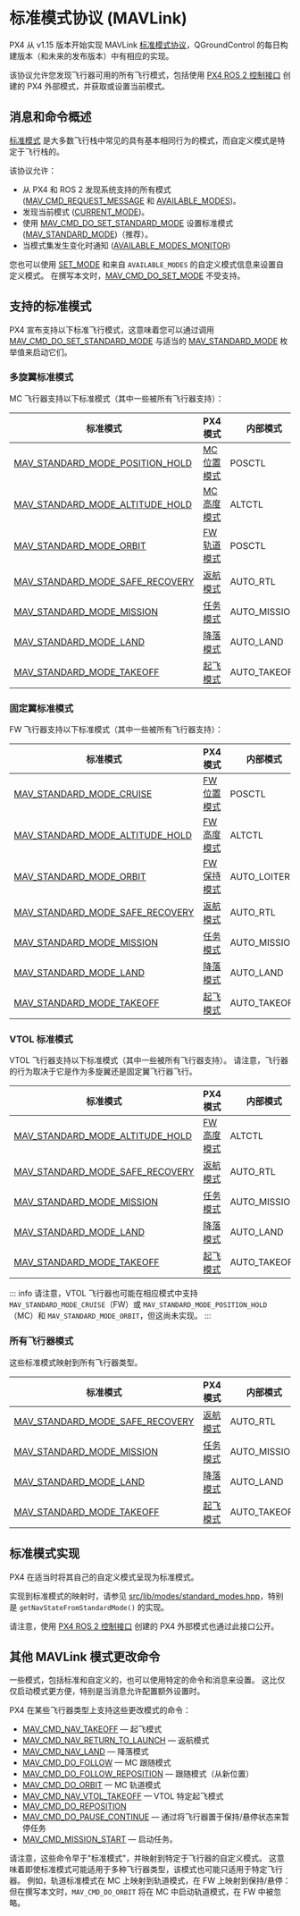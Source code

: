 # 标准模式协议 (MAVLink)

<Badge type="tip" text="PX4 v1.15" />

PX4 从 v1.15 版本开始实现 MAVLink [标准模式协议](https://mavlink.io/en/services/standard_modes.md)，QGroundControl 的每日构建版本（和未来的发布版本）中有相应的实现。

该协议允许您发现飞行器可用的所有飞行模式，包括使用 [PX4 ROS 2 控制接口](../ros2/px4_ros2_control_interface.md) 创建的 PX4 外部模式，并获取或设置当前模式。

## 消息和命令概述

[标准模式](https://mavlink.io/en/messages/common.html#MAV_STANDARD_MODE) 是大多数飞行栈中常见的具有基本相同行为的模式，而自定义模式是特定于飞行栈的。

该协议允许：

- 从 PX4 和 ROS 2 发现系统支持的所有模式 ([MAV_CMD_REQUEST_MESSAGE](https://mavlink.io/en/messages/common.html#MAV_CMD_REQUEST_MESSAGE) 和 [AVAILABLE_MODES](https://mavlink.io/en/messages/common.html#AVAILABLE_MODES))。
- 发现当前模式 ([CURRENT_MODE](https://mavlink.io/en/messages/common.html#CURRENT_MODE))。
- 使用 [MAV_CMD_DO_SET_STANDARD_MODE](https://mavlink.io/en/messages/common.html#MAV_CMD_DO_SET_STANDARD_MODE) 设置标准模式 ([MAV_STANDARD_MODE](https://mavlink.io/en/messages/common.html#MAV_STANDARD_MODE))（推荐）。
- 当模式集发生变化时通知 ([AVAILABLE_MODES_MONITOR](https://mavlink.io/en/messages/common.html#AVAILABLE_MODES_MONITOR))

您也可以使用 [SET_MODE](https://mavlink.io/en/messages/common.html#SET_MODE) 和来自 `AVAILABLE_MODES` 的自定义模式信息来设置自定义模式。
在撰写本文时，[MAV_CMD_DO_SET_MODE](https://mavlink.io/en/messages/common.html#MAV_CMD_DO_SET_MODE) 不受支持。

## 支持的标准模式

PX4 宣布支持以下标准飞行模式，这意味着您可以通过调用 [MAV_CMD_DO_SET_STANDARD_MODE](https://mavlink.io/en/messages/common.html#MAV_CMD_DO_SET_STANDARD_MODE) 与适当的 [MAV_STANDARD_MODE](https://mavlink.io/en/messages/common.html#MAV_STANDARD_MODE) 枚举值来启动它们。

### 多旋翼标准模式

MC 飞行器支持以下标准模式（其中一些被所有飞行器支持）：

| 标准模式                                                      | PX4 模式                                           | 内部模式 |
| ------------------------------------------------------------------ | -------------------------------------------------- | ------------- |
| [MAV_STANDARD_MODE_POSITION_HOLD][MAV_STANDARD_MODE_POSITION_HOLD] | [MC 位置模式](../flight_modes_mc/position.md) | POSCTL        |
| [MAV_STANDARD_MODE_ALTITUDE_HOLD][MAV_STANDARD_MODE_ALTITUDE_HOLD] | [MC 高度模式](../flight_modes_mc/altitude.md) | ALTCTL        |
| [MAV_STANDARD_MODE_ORBIT][MAV_STANDARD_MODE_ORBIT]                 | [FW 轨道模式](../flight_modes_mc/orbit.md)       | POSCTL        |
| [MAV_STANDARD_MODE_SAFE_RECOVERY][MAV_STANDARD_MODE_SAFE_RECOVERY] | [返航模式](../flight_modes/return.md)           | AUTO_RTL      |
| [MAV_STANDARD_MODE_MISSION][MAV_STANDARD_MODE_MISSION]             | [任务模式](../flight_modes_mc/mission.md)      | AUTO_MISSION  |
| [MAV_STANDARD_MODE_LAND][MAV_STANDARD_MODE_LAND]                   | [降落模式](../flight_modes_mc/land.md)            | AUTO_LAND     |
| [MAV_STANDARD_MODE_TAKEOFF][MAV_STANDARD_MODE_TAKEOFF]             | [起飞模式](../flight_modes_mc/takeoff.md)      | AUTO_TAKEOFF  |

[MAV_STANDARD_MODE_POSITION_HOLD]: https://mavlink.io/en/messages/common.html#MAV_STANDARD_MODE_POSITION_HOLD
[MAV_STANDARD_MODE_ORBIT]: https://mavlink.io/en/messages/common.html#MAV_STANDARD_MODE_ORBIT
[MAV_STANDARD_MODE_ALTITUDE_HOLD]: https://mavlink.io/en/messages/common.html#MAV_STANDARD_MODE_ALTITUDE_HOLD

### 固定翼标准模式

FW 飞行器支持以下标准模式（其中一些被所有飞行器支持）：

| 标准模式                                                      | PX4 模式                                           | 内部模式 |
| ------------------------------------------------------------------ | -------------------------------------------------- | ------------- |
| [MAV_STANDARD_MODE_CRUISE][MAV_STANDARD_MODE_CRUISE]               | [FW 位置模式](../flight_modes_fw/position.md) | POSCTL        |
| [MAV_STANDARD_MODE_ALTITUDE_HOLD][MAV_STANDARD_MODE_ALTITUDE_HOLD] | [FW 高度模式](../flight_modes_fw/altitude.md) | ALTCTL        |
| [MAV_STANDARD_MODE_ORBIT][MAV_STANDARD_MODE_ORBIT]                 | [FW 保持模式](../flight_modes_fw/hold.md)         | AUTO_LOITER   |
| [MAV_STANDARD_MODE_SAFE_RECOVERY][MAV_STANDARD_MODE_SAFE_RECOVERY] | [返航模式](../flight_modes/return.md)           | AUTO_RTL      |
| [MAV_STANDARD_MODE_MISSION][MAV_STANDARD_MODE_MISSION]             | [任务模式](../flight_modes_fw/mission.md)      | AUTO_MISSION  |
| [MAV_STANDARD_MODE_LAND][MAV_STANDARD_MODE_LAND]                   | [降落模式](../flight_modes_fw/land.md)            | AUTO_LAND     |
| [MAV_STANDARD_MODE_TAKEOFF][MAV_STANDARD_MODE_TAKEOFF]             | [起飞模式](../flight_modes_fw/takeoff.md)      | AUTO_TAKEOFF  |

[MAV_STANDARD_MODE_CRUISE]: https://mavlink.io/en/messages/common.html#MAV_STANDARD_MODE_CRUISE

### VTOL 标准模式

VTOL 飞行器支持以下标准模式（其中一些被所有飞行器支持）。
请注意，飞行器的行为取决于它是作为多旋翼还是固定翼飞行器飞行。

| 标准模式                                                      | PX4 模式                                           | 内部模式 |
| ------------------------------------------------------------------ | -------------------------------------------------- | ------------- |
| [MAV_STANDARD_MODE_ALTITUDE_HOLD][MAV_STANDARD_MODE_ALTITUDE_HOLD] | [FW 高度模式](../flight_modes_fw/altitude.md) | ALTCTL        |
| [MAV_STANDARD_MODE_SAFE_RECOVERY][MAV_STANDARD_MODE_SAFE_RECOVERY] | [返航模式](../flight_modes/return.md)           | AUTO_RTL      |
| [MAV_STANDARD_MODE_MISSION][MAV_STANDARD_MODE_MISSION]             | [任务模式](../flight_modes_mc/mission.md)      | AUTO_MISSION  |
| [MAV_STANDARD_MODE_LAND][MAV_STANDARD_MODE_LAND]                   | [降落模式](../flight_modes_mc/land.md)            | AUTO_LAND     |
| [MAV_STANDARD_MODE_TAKEOFF][MAV_STANDARD_MODE_TAKEOFF]             | [起飞模式](../flight_modes_mc/takeoff.md)      | AUTO_TAKEOFF  |

::: info
请注意，VTOL 飞行器也可能在相应模式中支持 `MAV_STANDARD_MODE_CRUISE`（FW）或 `MAV_STANDARD_MODE_POSITION_HOLD`（MC）和 `MAV_STANDARD_MODE_ORBIT`，但这尚未实现。
:::

### 所有飞行器模式

这些标准模式映射到所有飞行器类型。

| 标准模式                                                      | PX4 模式                                      | 内部模式 |
| ------------------------------------------------------------------ | --------------------------------------------- | ------------- |
| [MAV_STANDARD_MODE_SAFE_RECOVERY][MAV_STANDARD_MODE_SAFE_RECOVERY] | [返航模式](../flight_modes/return.md)      | AUTO_RTL      |
| [MAV_STANDARD_MODE_MISSION][MAV_STANDARD_MODE_MISSION]             | [任务模式](../flight_modes_mc/mission.md) | AUTO_MISSION  |
| [MAV_STANDARD_MODE_LAND][MAV_STANDARD_MODE_LAND]                   | [降落模式](../flight_modes_mc/land.md)       | AUTO_LAND     |
| [MAV_STANDARD_MODE_TAKEOFF][MAV_STANDARD_MODE_TAKEOFF]             | [起飞模式](../flight_modes_mc/takeoff.md) | AUTO_TAKEOFF  |

[MAV_STANDARD_MODE_SAFE_RECOVERY]: https://mavlink.io/en/messages/common.html#MAV_STANDARD_MODE_SAFE_RECOVERY
[MAV_STANDARD_MODE_MISSION]: https://mavlink.io/en/messages/common.html#MAV_STANDARD_MODE_MISSION
[MAV_STANDARD_MODE_LAND]: https://mavlink.io/en/messages/common.html#MAV_STANDARD_MODE_LAND
[MAV_STANDARD_MODE_TAKEOFF]: https://mavlink.io/en/messages/common.html#MAV_STANDARD_MODE_TAKEOFF

## 标准模式实现

PX4 在适当时将其自己的自定义模式呈现为标准模式。

实现到标准模式的映射时，请参见 [src/lib/modes/standard_modes.hpp](https://github.com/PX4/PX4-Autopilot/blob/main/src/lib/modes/standard_modes.hpp)，特别是 `getNavStateFromStandardMode()` 的实现。

请注意，使用 [PX4 ROS 2 控制接口](../ros2/px4_ros2_control_interface.md) 创建的 PX4 外部模式也通过此接口公开。

<!--
- How are modes added to available modes - does a developer need to do anything particular when defining a new mode?
- How are their characteristics set?
- How do I notify when the set of modes changes? Do I need to do anything when I create a new mode?

- [PX4-Autopilot#24011: standard_modes: add vehicle-type specific standard modes](https://github.com/PX4/PX4-Autopilot/pull/24011)

-->

## 其他 MAVLink 模式更改命令

一些模式，包括标准和自定义的，也可以使用特定的命令和消息来设置。
这比仅仅启动模式更方便，特别是当消息允许配置额外设置时。

PX4 在某些飞行器类型上支持这些更改模式的命令：

- [MAV_CMD_NAV_TAKEOFF](https://mavlink.io/en/messages/common.html#MAV_CMD_NAV_TAKEOFF) — 起飞模式
- [MAV_CMD_NAV_RETURN_TO_LAUNCH](https://mavlink.io/en/messages/common.html#MAV_CMD_NAV_RETURN_TO_LAUNCH) — 返航模式
- [MAV_CMD_NAV_LAND](https://mavlink.io/en/messages/common.html#MAV_CMD_NAV_LAND) — 降落模式
- [MAV_CMD_DO_FOLLOW](https://mavlink.io/en/messages/common.html#MAV_CMD_DO_FOLLOW) — MC 跟随模式
- [MAV_CMD_DO_FOLLOW_REPOSITION](https://mavlink.io/en/messages/common.html#MAV_CMD_DO_FOLLOW_REPOSITION) — 跟随模式（从新位置）
- [MAV_CMD_DO_ORBIT](https://mavlink.io/en/messages/common.html#MAV_CMD_DO_ORBIT) — MC 轨道模式
- [MAV_CMD_NAV_VTOL_TAKEOFF](https://mavlink.io/en/messages/common.html#MAV_CMD_NAV_VTOL_TAKEOFF) — VTOL 特定起飞模式
- [MAV_CMD_DO_REPOSITION](https://mavlink.io/en/messages/common.html#MAV_CMD_DO_REPOSITION)
- [MAV_CMD_DO_PAUSE_CONTINUE](https://mavlink.io/en/messages/common.html#MAV_CMD_DO_PAUSE_CONTINUE) — 通过将飞行器置于保持/悬停状态来暂停任务
- [MAV_CMD_MISSION_START](https://mavlink.io/en/messages/common.html#MAV_CMD_MISSION_START) — 启动任务。

请注意，这些命令早于"标准模式"，并映射到特定于飞行器的自定义模式。
这意味着即使标准模式可能适用于多种飞行器类型，该模式也可能只适用于特定飞行器。
例如，轨道标准模式在 MC 上映射到轨道模式，在 FW 上映射到保持/悬停：但在撰写本文时，`MAV_CMD_DO_ORBIT` 将在 MC 中启动轨道模式，在 FW 中被忽略。
